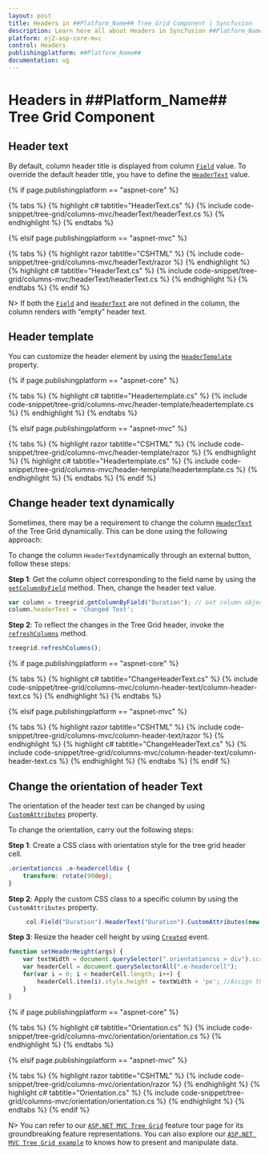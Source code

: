 ```yaml
---
layout: post
title: Headers in ##Platform_Name## Tree Grid Component | Syncfusion
description: Learn here all about Headers in Syncfusion ##Platform_Name## Tree Grid component of Syncfusion Essential JS 2 and more.
platform: ej2-asp-core-mvc
control: Headers
publishingplatform: ##Platform_Name##
documentation: ug
---
```


# Headers in ##Platform_Name## Tree Grid Component

## Header text

By default, column header title is displayed from column [`Field`](https://help.syncfusion.com/cr/aspnetcore-js2/Syncfusion.EJ2~Syncfusion.EJ2.TreeGrid.TreeGridColumn~Field.html) value. To override the default header title, you have to define the [`HeaderText`](https://help.syncfusion.com/cr/aspnetcore-js2/Syncfusion.EJ2~Syncfusion.EJ2.TreeGrid.TreeGridColumn~HeaderText.html) value.

{% if page.publishingplatform == "aspnet-core" %}

{% tabs %}
{% highlight c# tabtitle="HeaderText.cs" %}
{% include code-snippet/tree-grid/columns-mvc/headerText/headerText.cs %}
{% endhighlight %}
{% endtabs %}

{% elsif page.publishingplatform == "aspnet-mvc" %}

{% tabs %}
{% highlight razor tabtitle="CSHTML" %}
{% include code-snippet/tree-grid/columns-mvc/headerText/razor %}
{% endhighlight %}
{% highlight c# tabtitle="HeaderText.cs" %}
{% include code-snippet/tree-grid/columns-mvc/headerText/headerText.cs %}
{% endhighlight %}
{% endtabs %}
{% endif %}



N> If both the [`Field`](https://help.syncfusion.com/cr/aspnetcore-js2/Syncfusion.EJ2~Syncfusion.EJ2.TreeGrid.TreeGridColumn~Field.html) and [`HeaderText`](https://help.syncfusion.com/cr/aspnetcore-js2/Syncfusion.EJ2~Syncfusion.EJ2.TreeGrid.TreeGridColumn~HeaderText.html) are not defined in the column, the column renders with “empty” header text.

## Header template

You can customize the header element by using the [`HeaderTemplate`](https://help.syncfusion.com/cr/aspnetcore-js2/Syncfusion.EJ2~Syncfusion.EJ2.TreeGrid.TreeGridColumn~HeaderTemplate.html) property.

{% if page.publishingplatform == "aspnet-core" %}

{% tabs %}
{% highlight c# tabtitle="Headertemplate.cs" %}
{% include code-snippet/tree-grid/columns-mvc/header-template/headertemplate.cs %}
{% endhighlight %}
{% endtabs %}

{% elsif page.publishingplatform == "aspnet-mvc" %}

{% tabs %}
{% highlight razor tabtitle="CSHTML" %}
{% include code-snippet/tree-grid/columns-mvc/header-template/razor %}
{% endhighlight %}
{% highlight c# tabtitle="Headertemplate.cs" %}
{% include code-snippet/tree-grid/columns-mvc/header-template/headertemplate.cs %}
{% endhighlight %}
{% endtabs %}
{% endif %}

## Change header text dynamically

Sometimes, there may be a requirement to change the column [`HeaderText`](https://help.syncfusion.com/cr/aspnetmvc-js2/Syncfusion.EJ2.TreeGrid.TreeGridColumn.html#Syncfusion_EJ2_TreeGrid_TreeGridColumn_HeaderText) of the Tree Grid dynamically. This can be done using the following approach:

To change the column `HeaderText`dynamically through an external button, follow these steps:

**Step 1**: Get the column object corresponding to the field name by using the [`getColumnByField`](https://ej2.syncfusion.com/documentation/api/treegrid/#getcolumnbyfield) method. Then, change the header text value.

```typescript
var column = treegrid.getColumnByField("Duration"); // Get column object.
column.headerText = 'Changed Text';

```

**Step 2**: To reflect the changes in the Tree Grid header, invoke the [`refreshColumns`](https://ej2.syncfusion.com/documentation/api/treegrid/#refreshcolumns) method.

```typescript
treegrid.refreshColumns();

```

{% if page.publishingplatform == "aspnet-core" %}

{% tabs %}
{% highlight c# tabtitle="ChangeHeaderText.cs" %}
{% include code-snippet/tree-grid/columns-mvc/column-header-text/column-header-text.cs %}
{% endhighlight %}
{% endtabs %}

{% elsif page.publishingplatform == "aspnet-mvc" %}

{% tabs %}
{% highlight razor tabtitle="CSHTML" %}
{% include code-snippet/tree-grid/columns-mvc/column-header-text/razor %}
{% endhighlight %}
{% highlight c# tabtitle="ChangeHeaderText.cs" %}
{% include code-snippet/tree-grid/columns-mvc/column-header-text/column-header-text.cs %}
{% endhighlight %}
{% endtabs %}
{% endif %}

## Change the orientation of header Text

The orientation of the header text can be changed by using [`CustomAttributes`](https://help.syncfusion.com/cr/aspnetmvc-js2/Syncfusion.EJ2.TreeGrid.TreeGridColumn.html#Syncfusion_EJ2_TreeGrid_TreeGridColumn_CustomAttributes) property.

To change the orientation, carry out the following steps:

**Step 1**: Create a CSS class with orientation style for the tree grid header cell.

```css
.orientationcss .e-headercelldiv {
    transform: rotate(90deg);
}

```

**Step 2**: Apply the custom CSS class to a specific column by using the `CustomAttributes` property.

```typescript
     col.Field("Duration").HeaderText("Duration").CustomAttributes(new { @class = "orientationcss" }).TextAlign(TextAlign.Center).Width(90).Add();

```

**Step 3**: Resize the header cell height by using [`Created`](https://help.syncfusion.com/cr/aspnetmvc-js2/Syncfusion.EJ2.TreeGrid.TreeGrid.html#Syncfusion_EJ2_TreeGrid_TreeGrid_Created) event.

```typescript
function setHeaderHeight(args) {
    var textWidth = document.querySelector(".orientationcss > div").scrollWidth;//Obtain the width of the headerText content.
    var headerCell = document.querySelectorAll(".e-headercell");
    for(var i = 0; i < headerCell.length; i++) {
        headerCell.item(i).style.height = textWidth + 'px'; //Assign the obtained textWidth as the height of the headerCell.
    }
}

```

{% if page.publishingplatform == "aspnet-core" %}

{% tabs %}
{% highlight c# tabtitle="Orientation.cs" %}
{% include code-snippet/tree-grid/columns-mvc/orientation/orientation.cs %}
{% endhighlight %}
{% endtabs %}

{% elsif page.publishingplatform == "aspnet-mvc" %}

{% tabs %}
{% highlight razor tabtitle="CSHTML" %}
{% include code-snippet/tree-grid/columns-mvc/orientation/razor %}
{% endhighlight %}
{% highlight c# tabtitle="Orientation.cs" %}
{% include code-snippet/tree-grid/columns-mvc/orientation/orientation.cs %}
{% endhighlight %}
{% endtabs %}
{% endif %}

N> You can refer to our [`ASP.NET MVC Tree Grid`](https://www.syncfusion.com/aspnet-mvc-ui-controls/tree-grid) feature tour page for its groundbreaking feature representations. You can also explore our [`ASP.NET MVC Tree Grid example`](https://ej2.syncfusion.com/aspnetmvc/TreeGrid/Overview#/material) to knows how to present and manipulate data.